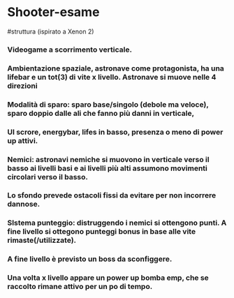 # Shooter-esame

#struttura (ispirato a Xenon 2)

### Videogame a scorrimento verticale. 
### Ambientazione spaziale, astronave come protagonista, ha una lifebar e un tot(3) di vite x livello. Astronave si muove nelle 4 direzioni
### Modalità di sparo: sparo base/singolo (debole ma veloce), sparo doppio dalle ali che fanno più danni in verticale, 
### UI scrore, energybar, lifes in basso, presenza o meno di power up attivi. 
### Nemici: astronavi nemiche si muovono in verticale verso il basso ai livelli basi e ai livelli più alti assumono movimenti circolari verso il basso. 
### Lo sfondo prevede ostacoli fissi da evitare per non incorrere dannose. 
### SIstema punteggio: distruggendo i nemici si ottengono punti. A fine livello si ottegono punteggi bonus in base alle vite rimaste(/utilizzate). 
### A fine livello è previsto un boss da sconfiggere. 
### Una volta x livello appare un power up bomba emp, che se raccolto rimane attivo per un po di tempo. 
